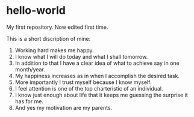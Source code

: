 # hello-world
My first repository.
Now edited first time.

This is a short discription of mine:

1. Working hard makes me happy.
2. I know what I will do today and what I shall tomorrow.
3. In addition to that I have a clear idea of what to achieve say in one month/year.
4. My happiness increases as in when I accomplish the desired task.
5. More importantly I trust myself because I know myself.
6. I feel attention is one of the top charteristic of an individual.
7. I know just enough about life that it keeps me guessing the surprise it has for me.
8. And yes my motivation are my parents.


